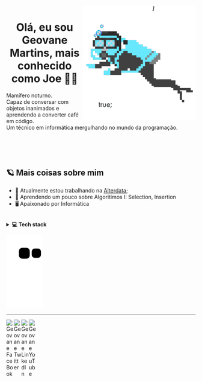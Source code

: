 <img align="right" src="https://github.com/GeovaneJoe/GeovaneJoe/blob/main/.github/workflows/giphy%20(1).gif" width="300"/>

<h1 align="center">Olá, eu sou Geovane Martins, mais conhecido como Joe 👋🎃</h1>
Mamífero noturno.<br />
Capaz de conversar com objetos inanimados e aprendendo a converter café em código.<br />
Um  técnico em informática mergulhando no mundo da programação.<br />

<br />
<br />
<br />
<br />

## 🪐 Mais coisas sobre mim
- 🔭 Atualmente estou trabalhando na <a href="https://www.alterdata.com.br/" target="_blank">Alterdata</a>;
- 🌱 Aprendendo um pouco sobre Algoritimos I: Selection, Insertion
- 🖥  Apaixonado por Informática


<br />

<details>
  <summary><b>💻 Tech stack</b></summary>
  
  ## 🤓 Cursando: 
  - "Alura" 
  - Java 
  - Python
  
  "Academia do Codigo"
  - Delphi

 "Ciência da Computação"
 - 3º Período

  ## 🔬 Ferramentas:
  - Git
  - Figma
  - IntelliJ IDEA
  - Adobe Illustrator 
  - Visual Studio Code
  - RAD Studio 11
</details>    
 
  ![Snake animation](https://github.com/GeovaneJoe/GeovaneJoe/blob/output/github-contribution-grid-snake.svg)
 

----
<a href="https://www.facebook.com/geovane.d.martins">
  <img align="left" alt="Geovane FaceBook" width="20px" src="https://simpleicons.vercel.app/facebook/748FAC" title="Perfil no FaceBook" />
</a>
<a href="https://twitter.com/Geovane_joe?t=Yt1ZaxJqMLZk67adbtW9Hw&s=09">
  <img align="left" alt="Geovane Twitter" width="20px" src="https://simpleicons.now.sh/twitter/748FAC" title="Perfil no Twitter" />
</a>
<a href="https://www.linkedin.com/in/geovane-de-deus-martins-1b223745/">
  <img align="left" alt="Geovane LinkedIn" width="20px" src="https://simpleicons.now.sh/linkedin/748FAC" title="Perfil no LinkedIn" />
</a>
<a href="https://www.youtube.com/channel/UC0_FEGcvDqsfNWHDI3S9GVA">
  <img align="left" alt="Geovane YouTube" width="20px" src="https://simpleicons.vercel.app/youtube/748FAC" title="Canal no YouTube" />
 </details>    
 
</div>
